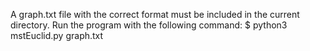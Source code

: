 A graph.txt file with the correct format must be included in the current
directory. 
Run the program with the following command:
$	python3 mstEuclid.py graph.txt
